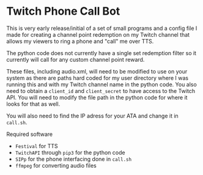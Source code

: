 # Twitch Phone Call Bot

This is very early release/initial of a set of small programs and a config file I made for creating a channel point redemption on my Twitch channel that allows my viewers to ring a phone and "call" me over TTS.

The python code does not currently have a single set redemption filter so it currently will call for any custom channel point reward.

These files, including audio.xml, will need to be modified to use on your system as there are paths hard coded for my user directory where I was running this and with my Twitch channel name in the python code. You also need to obtain a `client_id` and `client_secret` to have access to the Twitch API. You will need to modify the file path in the python code for where it looks for that as well.

You will also need to find the IP adress for your ATA and change it in `call.sh`.

Required software
 - `Festival` for TTS
 - `TwitchAPI` through `pip3` for the python code
 - `SIPp` for the phone interfacing done in `call.sh`
 - `ffmpeg` for converting audio files
